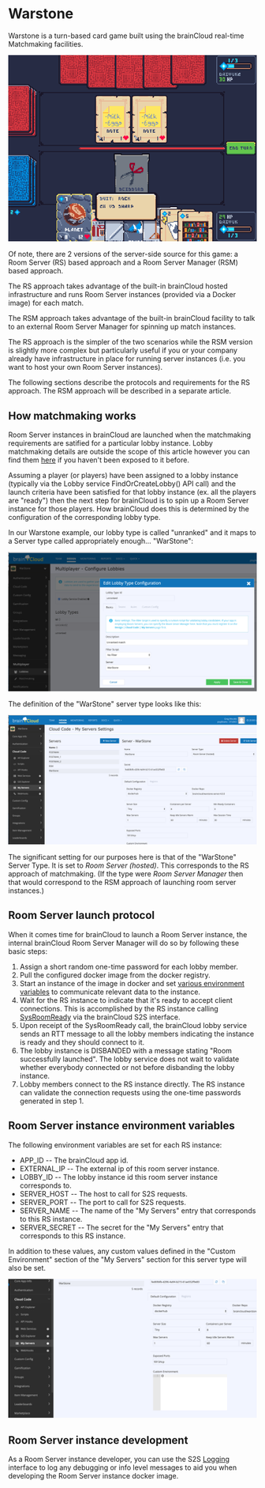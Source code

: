 
# Warstone
Warstone is a turn-based card game built using the brainCloud real-time Matchmaking facilities.

![](screenshots/warstone.png)

Of note, there are 2 versions of the server-side source for this game: a Room Server (RS) based approach and a Room Server Manager (RSM) based approach. 

The RS approach takes advantage of the built-in brainCloud hosted infrastructure and runs Room Server instances (provided via a Docker image) for each match.

The RSM approach takes advantage of the built-in brainCloud facility to talk to an external Room Server Manager for spinning up match instances.

The RS approach is the simpler of the two scenarios while the RSM version is slightly more complex but particularly useful if you or your company already have infrastructure in place for running server instances (i.e. you want to host your own Room Server instances).

The following sections describe the protocols and requirements for the RS approach. The RSM approach will be described in a separate article.


## How matchmaking works
Room Server instances in brainCloud are launched when the matchmaking requirements are satified for a particular lobby instance. Lobby matchmaking details are outside the scope of this article however you can find them [here](https://getbraincloud.com/apidocs/api-modules/multiplayer/lobbies/) if you haven't been exposed to it before.

Assuming a player (or players) have been assigned to a lobby instance (typically via the Lobby service FindOrCreateLobby() API call) and the launch criteria have been satisfied for that lobby instance (ex. all the players are "ready") then the next step for brainCloud is to spin up a Room Server instance for those players. How brainCloud does this is determined by the configuration of the corresponding lobby type.

In our Warstone example, our lobby type is called "unranked" and it maps to a Server type called appropriately enough... "WarStone":

![](screenshots/unranked_lobby_type.png)

The definition of the "WarStone" server type looks like this:

![](screenshots/warstone_rs_settings.png)

The significant setting for our purposes here is that of the "WarStone" Server Type. It is set to *Room Server (hosted)*. This corresponds to the RS approach of matchmaking. (If the type were *Room Server Manager* then that would correspond to the RSM approach of launching room server instances.)


## Room Server launch protocol
When it comes time for brainCloud to launch a Room Server instance, the internal brainCloud Room Server Manager will do so by following these basic steps:

1. Assign a short random one-time password for each lobby member.
2. Pull the configured docker image from the docker registry.
3. Start an instance of the image in docker and set [various environment variables](#room-server-instance-environment-variables) to communicate relevant data to the instance.
4. Wait for the RS instance to indicate that it's ready to accept client connections. This is accomplished by the RS instance calling [SysRoomReady](https://getbraincloud.com/apidocs/apiref/#s2s-lobby-sysroomready) via the brainCloud S2S interface.
5. Upon receipt of the SysRoomReady call, the brainCloud lobby service sends an RTT message to all the lobby members indicating the instance is ready and they should connect to it.
6. The lobby instance is DISBANDED with a message stating "Room successfully launched". The lobby service does not wait to validate whether everybody connected or not before disbanding the lobby instance.
7. Lobby members connect to the RS instance directly. The RS instance can validate the connection requests using the one-time passwords generated in step 1.


## Room Server instance environment variables
The following environment variables are set for each RS instance:

* APP_ID -- The brainCloud app id.
* EXTERNAL_IP -- The external ip of this room server instance.
* LOBBY_ID -- The lobby instance id this room server instance corresponds to.
* SERVER_HOST -- The host to call for S2S requests.
* SERVER_PORT -- The port to call for S2S requests.
* SERVER_NAME -- The name of the "My Servers" entry that corresponds to this RS instance.
* SERVER_SECRET -- The secret for the "My Servers" entry that corresponds to this RS instance.

In addition to these values, any custom values defined in the "Custom Environment" section of the "My Servers" section for this server type will also be set.

![](screenshots/warstone_rs_custom_env.png)


## Room Server instance development
As a Room Server instance developer, you can use the S2S [Logging](https://getbraincloud.com/apidocs/apiref/#s2s-log) interface to log any debugging or info level messages to aid you when developing the Room Server instance docker image.
